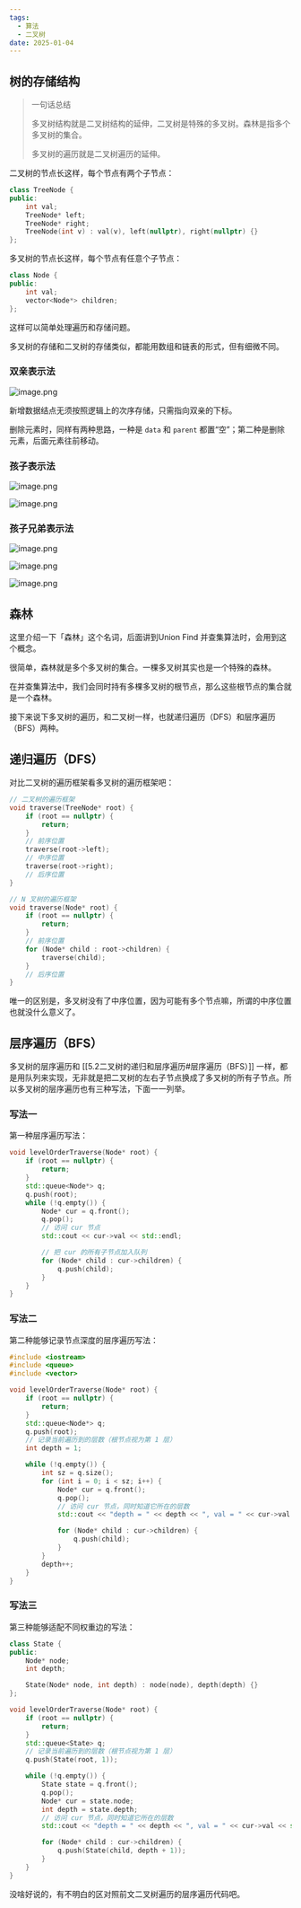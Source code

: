 ```yaml
---
tags:
  - 算法
  - 二叉树
date: 2025-01-04
---
```

## 树的存储结构

> 一句话总结
> 
> 多叉树结构就是二叉树结构的延伸，二叉树是特殊的多叉树。森林是指多个多叉树的集合。
> 
> 多叉树的遍历就是二叉树遍历的延伸。

二叉树的节点长这样，每个节点有两个子节点：

```cpp
class TreeNode {
public:
    int val;
    TreeNode* left;
    TreeNode* right;
    TreeNode(int v) : val(v), left(nullptr), right(nullptr) {}
};
```

多叉树的节点长这样，每个节点有任意个子节点：

```cpp
class Node {
public:
    int val;
    vector<Node*> children;
};
```

这样可以简单处理遍历和存储问题。

多叉树的存储和二叉树的存储类似，都能用数组和链表的形式，但有细微不同。

### 双亲表示法

![image.png](https://typora-yzj.oss-cn-hangzhou.aliyuncs.com/img/20250105190706.png)

新增数据结点无须按照逻辑上的次序存储，只需指向双亲的下标。

删除元素时，同样有两种思路，一种是 `data` 和 `parent` 都置“空”；第二种是删除元素，后面元素往前移动。

### 孩子表示法

![image.png](https://typora-yzj.oss-cn-hangzhou.aliyuncs.com/img/20250105194338.png)

![image.png](https://typora-yzj.oss-cn-hangzhou.aliyuncs.com/img/20250105194436.png)

### 孩子兄弟表示法

![image.png](https://typora-yzj.oss-cn-hangzhou.aliyuncs.com/img/20250105194550.png)

![image.png](https://typora-yzj.oss-cn-hangzhou.aliyuncs.com/img/20250105194631.png)

![image.png](https://typora-yzj.oss-cn-hangzhou.aliyuncs.com/img/20250105194705.png)

## 森林

这里介绍一下「森林」这个名词，后面讲到Union Find 并查集算法时，会用到这个概念。

很简单，森林就是多个多叉树的集合。一棵多叉树其实也是一个特殊的森林。

在并查集算法中，我们会同时持有多棵多叉树的根节点，那么这些根节点的集合就是一个森林。

接下来说下多叉树的遍历，和二叉树一样，也就递归遍历（DFS）和层序遍历（BFS）两种。

## 递归遍历（DFS）

对比二叉树的遍历框架看多叉树的遍历框架吧：

```cpp
// 二叉树的遍历框架
void traverse(TreeNode* root) {
    if (root == nullptr) {
        return;
    }
    // 前序位置
    traverse(root->left);
    // 中序位置
    traverse(root->right);
    // 后序位置
}

// N 叉树的遍历框架
void traverse(Node* root) {
    if (root == nullptr) {
        return;
    }
    // 前序位置
    for (Node* child : root->children) {
        traverse(child);
    }
    // 后序位置
}
```

唯一的区别是，多叉树没有了中序位置，因为可能有多个节点嘛，所谓的中序位置也就没什么意义了。

## 层序遍历（BFS）

多叉树的层序遍历和 [[5.2二叉树的递归和层序遍历#层序遍历（BFS）]] 一样，都是用队列来实现，无非就是把二叉树的左右子节点换成了多叉树的所有子节点。所以多叉树的层序遍历也有三种写法，下面一一列举。

### 写法一

第一种层序遍历写法：

```cpp
void levelOrderTraverse(Node* root) {
    if (root == nullptr) {
        return;
    }
    std::queue<Node*> q;
    q.push(root);
    while (!q.empty()) {
        Node* cur = q.front();
        q.pop();
        // 访问 cur 节点
        std::cout << cur->val << std::endl;

        // 把 cur 的所有子节点加入队列
        for (Node* child : cur->children) {
            q.push(child);
        }
    }
}
```

### 写法二

第二种能够记录节点深度的层序遍历写法：

```cpp
#include <iostream>
#include <queue>
#include <vector>

void levelOrderTraverse(Node* root) {
    if (root == nullptr) {
        return;
    }
    std::queue<Node*> q;
    q.push(root);
    // 记录当前遍历到的层数（根节点视为第 1 层）
    int depth = 1;

    while (!q.empty()) {
        int sz = q.size();
        for (int i = 0; i < sz; i++) {
            Node* cur = q.front();
            q.pop();
            // 访问 cur 节点，同时知道它所在的层数
            std::cout << "depth = " << depth << ", val = " << cur->val << std::endl;

            for (Node* child : cur->children) {
                q.push(child);
            }
        }
        depth++;
    }
}
```

### 写法三

第三种能够适配不同权重边的写法：

```cpp
class State {
public:
    Node* node;
    int depth;

    State(Node* node, int depth) : node(node), depth(depth) {}
};

void levelOrderTraverse(Node* root) {
    if (root == nullptr) {
        return;
    }
    std::queue<State> q;
    // 记录当前遍历到的层数（根节点视为第 1 层）
    q.push(State(root, 1));

    while (!q.empty()) {
        State state = q.front();
        q.pop();
        Node* cur = state.node;
        int depth = state.depth;
        // 访问 cur 节点，同时知道它所在的层数
        std::cout << "depth = " << depth << ", val = " << cur->val << std::endl;

        for (Node* child : cur->children) {
            q.push(State(child, depth + 1));
        }
    }
}
```

没啥好说的，有不明白的区对照前文二叉树遍历的层序遍历代码吧。